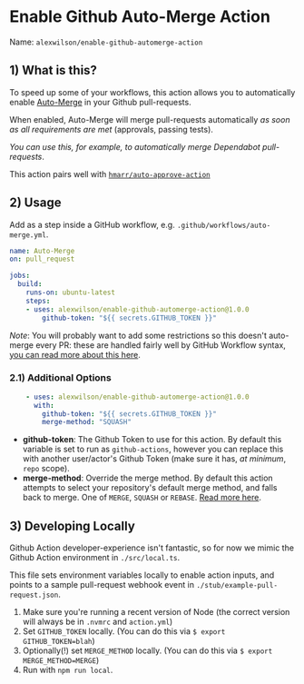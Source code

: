 # Enable Github Auto-Merge Action

Name: `alexwilson/enable-github-automerge-action`

## 1) What is this?

To speed up some of your workflows, this action allows you to automatically enable [Auto-Merge](https://docs.github.com/en/github/collaborating-with-issues-and-pull-requests/automatically-merging-a-pull-request) in your Github pull-requests.  

When enabled, Auto-Merge will merge pull-requests automatically _as soon as all requirements are met_ (approvals, passing tests).

_You can use this, for example, to automatically merge Dependabot pull-requests_.

This action pairs well with [`hmarr/auto-approve-action`](https://github.com/hmarr/auto-approve-action)

## 2) Usage

Add as a step inside a GitHub workflow, e.g. `.github/workflows/auto-merge.yml`.

```yaml
name: Auto-Merge
on: pull_request

jobs:
  build:
    runs-on: ubuntu-latest
    steps:
    - uses: alexwilson/enable-github-automerge-action@1.0.0
        github-token: "${{ secrets.GITHUB_TOKEN }}"
```

*Note*: You will probably want to add some restrictions so this doesn't auto-merge every PR: these are handled fairly well by GitHub Workflow syntax, [you can read more about this here](https://docs.github.com/en/actions/reference/workflow-syntax-for-github-actions#jobsjob_idstepsif).

### 2.1) Additional Options

```yaml
    - uses: alexwilson/enable-github-automerge-action@1.0.0
      with:
        github-token: "${{ secrets.GITHUB_TOKEN }}"
        merge-method: "SQUASH"
```

- **github-token**: The Github Token to use for this action.  By default this variable is set to run as `github-actions`, however you can replace this with another user/actor's Github Token (make sure it has, _at minimum_, `repo` scope).
- **merge-method**: Override the merge method.  By default this action attempts to select your repository's default merge method, and falls back to merge.  One of `MERGE`, `SQUASH` or `REBASE`.  [Read more here](https://docs.github.com/en/graphql/reference/enums#pullrequestmergemethod).

## 3) Developing Locally

Github Action developer-experience isn't fantastic, so for now we mimic the Github Action environment in `./src/local.ts`.

This file sets environment variables locally to enable action inputs, and points to a sample pull-request webhook event in `./stub/example-pull-request.json`.

1. Make sure you're running a recent version of Node (the correct version will always be in `.nvmrc` and `action.yml`)
2. Set `GITHUB_TOKEN` locally.  (You can do this via `$ export GITHUB_TOKEN=blah`)
3. Optionally(!) set `MERGE_METHOD` locally.  (You can do this via `$ export MERGE_METHOD=MERGE`)
4. Run with `npm run local`.
